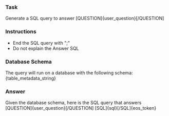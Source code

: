 ### Task
Generate a SQL query to answer [QUESTION]{user_question}[/QUESTION]

### Instructions
- End the SQL query with ";"
- Do not explain the Answer SQL

### Database Schema
The query will run on a database with the following schema:
{table_metadata_string}

### Answer
Given the database schema, here is the SQL query that answers [QUESTION]{user_question}[/QUESTION]
[SQL]{sql}[/SQL]{eos_token}
